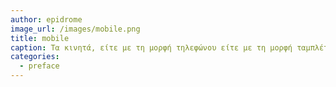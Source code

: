 ```yaml
---
author: epidrome
image_url: /images/mobile.png
title: mobile
caption: Τα κινητά, είτε με τη μορφή τηλεφώνου είτε με τη μορφή ταμπλέτας, γίνονται οι πιο δημοφιλείς υπολογιστές στα τέλη του 2010 και προσδιορίζουν ένα καινούριο σύνολο εφαρμογών χρήστη που έχουν να κάνουν με τη θέση του χρήστη και το ψηφιακό περιεχόμενο.
categories:
  - preface
---
```

